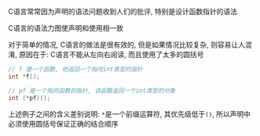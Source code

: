 C语言常常因为声明的语法问题收到人们的批评, 特别是设计函数指针的语法

C语言的语法力图使声明和使用相一致

对于简单的情况, C语言的做法是很有效的, 但是如果情况比较复杂, 则容易让人混淆, 原因在于:
C语言不能从左向右阅读, 而且使用了太多的圆括号

```c
// f 是一个函数, 他返回一个指向int类型的指针
int *f();

// pf 是一个指向函数的指针, 该函数返回一个int类型的对象
int (*pf)();
```

上述例子之间的含义差别说明: `*`是一个前缀运算符, 其优先级低于`()`, 所以声明中必须使用圆括号保证正确的结合顺序


